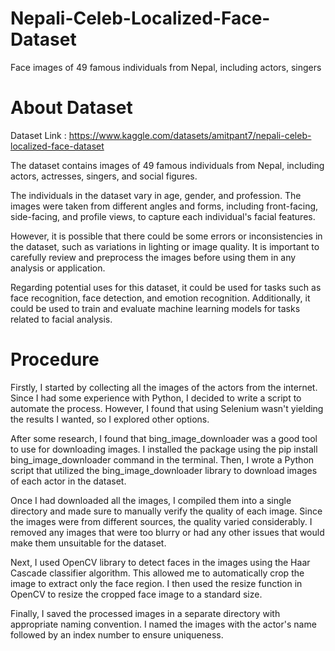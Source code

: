 # Nepali-Celeb-Localized-Face-Dataset
Face images of 49 famous individuals from Nepal, including actors, singers

# About Dataset

Dataset Link : https://www.kaggle.com/datasets/amitpant7/nepali-celeb-localized-face-dataset

The dataset contains images of 49 famous individuals from Nepal, including actors, actresses, singers, and social figures.

The individuals in the dataset vary in age, gender, and profession. The images were taken from different angles and forms, including front-facing, side-facing, and profile views, to capture each individual's facial features.

However, it is possible that there could be some errors or inconsistencies in the dataset, such as variations in lighting or image quality. It is important to carefully review and preprocess the images before using them in any analysis or application.

Regarding potential uses for this dataset, it could be used for tasks such as face recognition, face detection, and emotion recognition. Additionally, it could be used to train and evaluate machine learning models for tasks related to facial analysis.

# Procedure

Firstly, I started by collecting all the images of the actors from the internet. Since I had some experience with Python, I decided to write a script to automate the process. However, I found that using Selenium wasn't yielding the results I wanted, so I explored other options.

After some research, I found that bing_image_downloader was a good tool to use for downloading images. I installed the package using the pip install bing_image_downloader command in the terminal. Then, I wrote a Python script that utilized the bing_image_downloader library to download images of each actor in the dataset.

Once I had downloaded all the images, I compiled them into a single directory and made sure to manually verify the quality of each image. Since the images were from different sources, the quality varied considerably. I removed any images that were too blurry or had any other issues that would make them unsuitable for the dataset.

Next, I used OpenCV library to detect faces in the images using the Haar Cascade classifier algorithm. This allowed me to automatically crop the image to extract only the face region. I then used the resize function in OpenCV to resize the cropped face image to a standard size.

Finally, I saved the processed images in a separate directory with appropriate naming convention. I named the images with the actor's name followed by an index number to ensure uniqueness.
